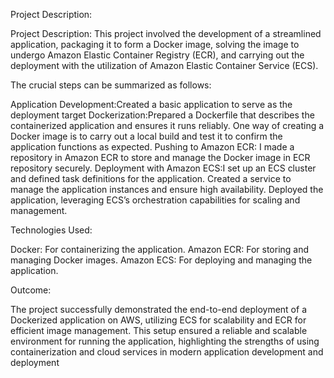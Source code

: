 Project Description:

Project Description: This project involved the development of a streamlined application, packaging it to form a Docker image, solving the image to undergo Amazon Elastic Container Registry (ECR), and carrying out the deployment with the utilization of Amazon Elastic Container Service (ECS). 

The crucial steps can be summarized as follows:

Application Development:Created a basic application to serve as the deployment target
Dockerization:Prepared a Dockerfile that describes the containerized application and ensures it runs reliably. One way of creating a Docker image is to carry out a local build and test it to confirm the application functions as expected.
Pushing to Amazon ECR: I made a repository in Amazon ECR to store and manage the Docker image in ECR repository securely.
Deployment with Amazon ECS:I set up an ECS cluster and defined task definitions for the application. Created a service to manage the application instances and ensure high availability. Deployed the application, leveraging ECS’s orchestration capabilities for scaling and management.

Technologies Used:

Docker: For containerizing the application.
Amazon ECR: For storing and managing Docker images.
Amazon ECS: For deploying and managing the application.

Outcome:

The project successfully demonstrated the end-to-end deployment of a Dockerized application on AWS, utilizing ECS for scalability and ECR for efficient image management. This setup ensured a reliable and scalable environment for running the application, highlighting the strengths of using containerization and cloud services in modern application development and deployment
